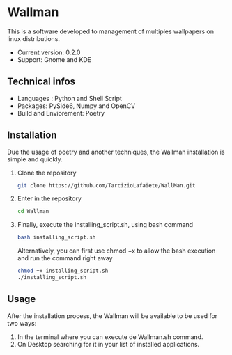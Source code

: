 # Wallman

This is a software developed to management of multiples wallpapers on linux distributions.
 - Current version: 0.2.0
 - Support: Gnome and KDE

## Technical infos

 - Languages : Python and Shell Script
 - Packages: PySide6, Numpy and OpenCV
 - Build and Enviorement: Poetry

## Installation

Due the usage of poetry and another techniques, the Wallman installation is simple and quickly.
 1. Clone the repository
	```bash
	git clone https://github.com/TarcizioLafaiete/WallMan.git 
	```
 2. Enter in the repository
 	```bash
	cd Wallman 
	```
 3. Finally, execute the installing_script.sh, using bash command
 	```bash
	bash installing_script.sh 
 	```
 	Alternatively, you can first use chmod +x to allow the bash execution and run the command right away
 	```bash
 	chmod +x installing_script.sh
	./installing_script.sh 
 	```

## Usage

After the installation process, the Wallman will be available to be used for two ways:
 1. In the terminal where you can execute de Wallman.sh command.
 2. On Desktop searching for it in your list of installed applications. 
  	
